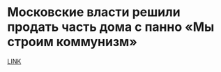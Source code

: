 # Московские власти решили продать часть дома с панно «Мы строим коммунизм»



[LINK](https://varlamov.ru/2800342.html)